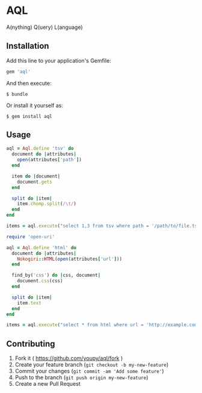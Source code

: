 # AQL

A(nything) Q(uery) L(anguage)

## Installation

Add this line to your application's Gemfile:

```ruby
gem 'aql'
```

And then execute:

    $ bundle

Or install it yourself as:

    $ gem install aql

## Usage

```ruby
aql = Aql.define 'tsv' do
  document do |attributes|
    open(attributes['path'])
  end

  item do |document|
    document.gets
  end

  split do |item|
    item.chomp.split(/\t/)
  end
end

items = aql.execute("select 1,3 from tsv where path = '/path/to/file.tsv' and 1 = 'foo'")
```

```ruby
require 'open-uri'

aql = Aql.define 'html' do
  document do |attributes|
    Nokogiri::HTML(open(attributes['url']))
  end

  find_by('css') do |css, document|
    document.css(css)
  end

  split do |item|
    item.text
  end
end

items = aql.execute("select * from html where url = 'http://example.com/foo' and css = 'div.bar'")
```

## Contributing

1. Fork it ( https://github.com/youpy/aql/fork )
2. Create your feature branch (`git checkout -b my-new-feature`)
3. Commit your changes (`git commit -am 'Add some feature'`)
4. Push to the branch (`git push origin my-new-feature`)
5. Create a new Pull Request

